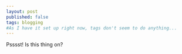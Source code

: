```yaml
---
layout: post
published: false
tags: blogging
#As I have it set up right now, tags don't seem to do anything...
---
```


Psssst! Is this thing on?